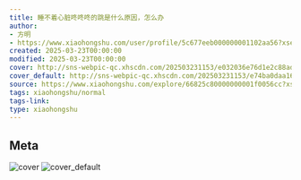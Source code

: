 ```yaml
---
title: 睡不着心脏咚咚咚的跳是什么原因，怎么办
author:
- 方明
- https://www.xiaohongshu.com/user/profile/5c677eeb000000001102aa56?xsec_token=undefined
created: 2025-03-23T00:00:00
modified: 2025-03-23T00:00:00
cover: http://sns-webpic-qc.xhscdn.com/202503231153/e032036e76d1e2c88ad067ee1ee8f80e/spectrum/1040g34o314mvvtpp62005n37frlkdaimgqdco7o!nc_n_webp_prv_1
cover_default: http://sns-webpic-qc.xhscdn.com/202503231153/e74ba0daa16e7e4f86a8795c7790e9c8/spectrum/1040g34o314mvvtpp62005n37frlkdaimgqdco7o!nc_n_webp_mw_1
source: https://www.xiaohongshu.com/explore/66825c80000000001f0056cc?xsec_token=ABeD6wjhwJ8vkCMDpUlXil9u3HXD52Ol0Eqbsf8T1Fpeo=
tags: xiaohongshu/normal
tags-link:
type: xiaohongshu
---
```


## Meta

![cover](http://sns-webpic-qc.xhscdn.com/202503231153/e032036e76d1e2c88ad067ee1ee8f80e/spectrum/1040g34o314mvvtpp62005n37frlkdaimgqdco7o!nc_n_webp_prv_1)
![cover_default](http://sns-webpic-qc.xhscdn.com/202503231153/e74ba0daa16e7e4f86a8795c7790e9c8/spectrum/1040g34o314mvvtpp62005n37frlkdaimgqdco7o!nc_n_webp_mw_1)
